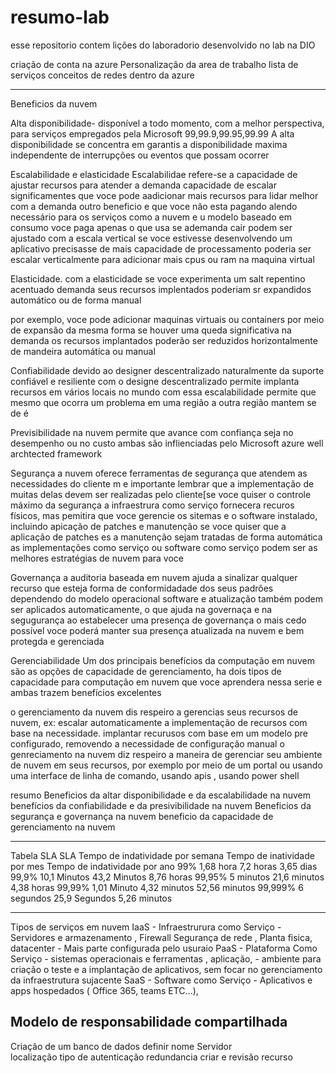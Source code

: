 # resumo-lab
esse repositorio contem lições do laboradorio desenvolvido no lab na DIO



criação de conta na azure
Personalização da area de trabalho
lista de serviços 
conceitos de redes dentro da azure

--------------------------------------------------
Beneficios da nuvem

Alta disponibilidade- disponível a todo momento, com a melhor perspectiva, para serviços empregados pela Microsoft 99,99.9,99.95,99.99
A alta disponibilidade se concentra em garantis a disponibilidade maxima independente de interrupções ou eventos que possam ocorrer 

Escalabilidade e elasticidade
Escalabilidae refere-se a capacidade de ajustar recursos para atender a demanda
capacidade de escalar significamentes que voce pode aadicionar mais recursos para lidar melhor com a demanda 
outro beneficio e que voce não esta pagando alendo necessário para os serviços 
como a nuvem e u modelo baseado em consumo voce paga apenas o que usa 
se ademanda cair podem ser ajustado 
com a escala vertical se voce estivesse desenvolvendo um aplicativo precisasse de mais capacidade de processamento poderia ser escalar verticalmente para adicionar mais cpus ou ram na maquina virtual

Elasticidade.
com a elasticidade se voce experimenta um salt repentino acentuado demanda seus recursos implentados poderiam sr expandidos automático ou de forma manual 

 por exemplo, voce pode adicionar maquinas virtuais ou containers por meio de expansão 
da mesma forma se houver uma queda significativa na demanda os recursos implantados poderão ser reduzidos horizontalmente de mandeira automática ou manual

Confiabilidade
devido ao designer descentralizado naturalmente da suporte confiável e resiliente
com o designe descentralizado permite implanta recursos em vários locais no mundo
com essa escalabilidade permite que mesmo que ocorra um problema em uma região a outra região mantem se de é

Previsibilidade 
na nuvem permite que avance com confiança seja no desempenho ou no custo ambas são inflienciadas pelo Microsoft azure well archtected framework

Segurança 
a nuvem oferece ferramentas de segurança que atendem as necessidades do cliente m e importante lembrar que a implementação de muitas delas devem ser realizadas pelo cliente[se voce quiser o controle máximo da segurança a infraestrura como serviço fornecera recuros físicos, mas pemitira que voce gerencie os sitemas e o software instalado, incluindo apicação de patches e manutenção
se voce quiser que a aplicação de patches es a manutenção sejam tratadas de forma automática as implementações como serviço ou software como serviço podem ser as melhores estratégias de nuvem para voce



Governança
a auditoria baseada em nuvem ajuda a sinalizar qualquer recurso que esteja forma de conformidadade dos seus padrões 
dependendo do modelo operacional software e atualização também podem ser aplicados automaticamente, o que ajuda na governaça e na segugurança
ao estabelecer uma presença de governança o mais cedo possível voce poderá manter sua presença atualizada na nuvem e bem protegda e gerenciada

Gerenciabilidade
Um dos principais benefícios da computação em nuvem são as opções de capacidade de gerenciamento, ha dois tipos de capacidade para computação em nuvem que voce aprendera nessa serie e ambas trazem benefícios excelentes 

o gerenciamento da nuvem dis respeiro a gerencias seus recursos de nuvem, ex: escalar automaticamente a implementação de recursos com base na necessidade.
implantar recurusos com base em um modelo pre configurado, removendo a necessidade de configuração manual 
o genreciamento na nuvem diz respeiro a maneira de gerenciar seu ambiente de nuvem em seus recursos, por exemplo por meio de um portal ou usando uma interface de linha de comando, usando apis , usando power shell

resumo
Beneficios da altar disponibilidade e da escalabilidade na nuvem
benefícios da confiabilidade e da presivibilidade na nuvem
Beneficios da segurança e governança na nuvem 
beneficio da capacidade de gerenciamento na nuvem

-----------------------------------------------------------------------------------------------------------------------------------------------------------------------------

Tabela SLA 
SLA                Tempo de indatividade por semana          Tempo de inatividade por mes                 Tempo de indatividade por ano 
99%                  1,68 hora                                 7,2 horas                                      3,65 dias
99,9%                10,1 Minutos                              43,2 Minutos                                   8,76 horas
99,95%               5 minutos                                 21,6 minutos                                   4,38 horas
99,99%               1,01 Minuto                               4,32 minutos                                   52,56 minutos
99,999%              6 segundos                                25,9 Segundos                                  5,26 minutos

-----------------------------------------------------------------------------------------------------------------------------------------------------------------------------
Tipos de serviços em nuvem
IaaS - Infraestrurura como Serviço - Servidores e armazenamento , Firewall Segurança de rede , Planta fisica, datacenter - Mais parte configurada pelo usuraio 
PaaS - Plataforma Como Serviço - sistemas operacionais e ferramentas , aplicação, - ambiente para criação o teste e a implantação de aplicativos, sem focar no gerenciamento da infraestrutura sujacente 
SaaS - Software como Serviço - Aplicativos e apps hospedados ( Office 365, teams ETC...),

Modelo de responsabilidade compartilhada
-----------------------------------------------------------------------------------------------------------------------------------------------------------------------------

Criação de um banco de dados 
definir nome 
Servidor  
localização 
tipo de autenticação 
redundancia 
criar e revisão recurso 

 

